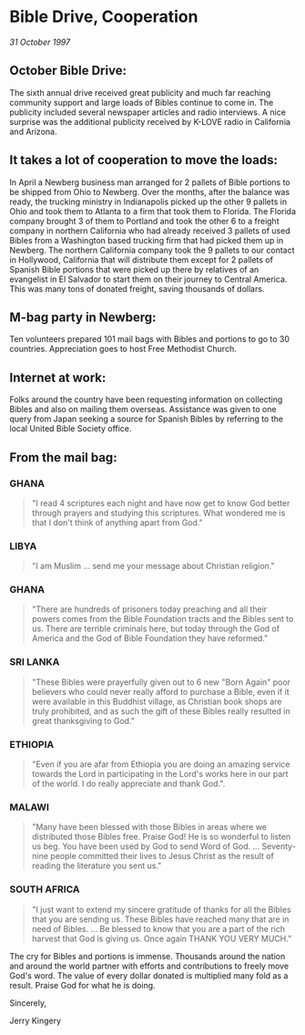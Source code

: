 # Bible Drive, Cooperation

*31 October 1997*

## October Bible Drive: 

The sixth annual drive received great publicity and much far reaching 
community support and large loads of Bibles continue to come in. The 
publicity included several newspaper articles and radio interviews. A 
nice surprise was the additional publicity received by K-LOVE radio in 
California and Arizona. 

## It takes a lot of cooperation to move the loads: 

In April a Newberg business man arranged for 2 pallets of Bible 
portions to be shipped from Ohio to Newberg. Over the months, after the 
balance was ready, the trucking ministry in Indianapolis picked up the 
other 9 pallets in Ohio and took them to Atlanta to a firm that took 
them to Florida. The Florida company brought 3 of them to Portland and 
took the other 6 to a freight company in northern California who had 
already received 3 pallets of used Bibles from a Washington based 
trucking firm that had picked them up in Newberg. The northern 
California company took the 9 pallets to our contact in Hollywood, 
California that will distribute them except for 2 pallets of Spanish 
Bible portions that were picked up there by relatives of an evangelist 
in El Salvador to start them on their journey to Central America. This 
was many tons of donated freight, saving thousands of dollars. 

## M-bag party in Newberg: 

Ten volunteers prepared 101 mail bags with Bibles and portions to go to 
30 countries. Appreciation goes to host Free Methodist Church. 

## Internet at work: 

Folks around the country have been requesting information on collecting 
Bibles and also on mailing them overseas. Assistance was given to one 
query from Japan seeking a source for Spanish Bibles by referring to 
the local United Bible Society office. 


## From the mail bag: 

### GHANA

> "I read 4 scriptures each night and have now get to know God 
> better through prayers and studying this scriptures. What wondered me 
> is that I don't think of anything apart from God." 

### LIBYA

> "I am Muslim ... send me your message about Christian 
> religion." 

### GHANA

> "There are hundreds of prisoners today preaching and all 
> their powers comes from the Bible Foundation tracts and the Bibles sent 
> to us. There are terrible criminals here, but today through the God of 
> America and the God of Bible Foundation they have reformed." 

### SRI LANKA

> "These Bibles were prayerfully given out to 6 new "Born 
> Again" poor believers who could never really afford to purchase a 
> Bible, even if it were available in this Buddhist village, as Christian 
> book shops are truly prohibited, and as such the gift of these Bibles 
> really resulted in great thanksgiving to God." 

### ETHIOPIA

> "Even if you are afar from Ethiopia you are doing an 
> amazing service towards the Lord in participating in the Lord's works 
> here in our part of the world. I do really appreciate and thank God.". 

### MALAWI

> "Many have been blessed with those Bibles in areas where we 
> distributed those Bibles free. Praise God! He is so wonderful to listen 
> us beg. You have been used by God to send Word of God. ... Seventy-nine 
> people committed their lives to Jesus Christ as the result of reading 
> the literature you sent us." 

### SOUTH AFRICA

> "I just want to extend my sincere gratitude of thanks 
> for all the Bibles that you are sending us. These Bibles have reached 
> many that are in need of Bibles. ... Be blessed to know that you are a 
> part of the rich harvest that God is giving us. Once again THANK YOU 
> VERY MUCH." 


The cry for Bibles and portions is immense. Thousands around the nation 
and around the world partner with efforts and contributions to freely 
move God's word. The value of every dollar donated is multiplied many 
fold as a result. Praise God for what he is doing. 

Sincerely,

Jerry Kingery
